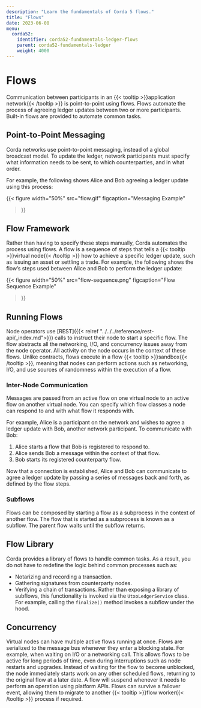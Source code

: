 ```yaml
---
description: "Learn the fundamentals of Corda 5 flows."
title: "Flows"
date: 2023-06-08
menu:
  corda52:
    identifier: corda52-fundamentals-ledger-flows
    parent: corda52-fundamentals-ledger
    weight: 4000
---
```


# Flows

Communication between participants in an {{< tooltip >}}application network{{< /tooltip >}} is point-to-point using flows. Flows automate the process of agreeing ledger updates between two or more participants. Built-in flows are provided to automate common tasks.

## Point-to-Point Messaging

Corda networks use point-to-point messaging, instead of a global broadcast model. To update the ledger, network participants must specify what information needs to be sent, to which counterparties, and in what order.

For example, the following shows Alice and Bob agreeing a ledger update using this process:

{{<
  figure
	 width="50%"
	 src="flow.gif"
	 figcaption="Messaging Example"
>}}

## Flow Framework

Rather than having to specify these steps manually, Corda automates the process using flows. A flow is a sequence of steps that tells a {{< tooltip >}}virtual node{{< /tooltip >}} how to achieve a specific ledger update, such as issuing an asset or settling a trade.
For example, the following shows the flow’s steps used between Alice and Bob to perform the ledger update:

{{<
  figure
	 width="50%"
	 src="flow-sequence.png"
	 figcaption="Flow Sequence Example"
>}}

## Running Flows

Node operators use [REST]({{< relref "../../../reference/rest-api/_index.md">}}) calls to instruct their node to start a specific flow. The flow abstracts all the networking, I/O, and concurrency issues away from the node operator.
All activity on the node occurs in the context of these flows. Unlike contracts, flows execute in a flow {{< tooltip >}}sandbox{{< /tooltip >}}, meaning that nodes can perform actions such as networking, I/O, and use sources of randomness within the execution of a flow.

### Inter-Node Communication
Messages are passed from an active flow on one virtual node to an active flow on another virtual node. You can specify which flow classes a node can respond to and with what flow it responds with.

For example, Alice is a participant on the network and wishes to agree a ledger update with Bob, another network participant. To communicate with Bob:

1. Alice starts a flow that Bob is registered to respond to.
2. Alice sends Bob a message within the context of that flow.
3. Bob starts its registered counterparty flow.

Now that a connection is established, Alice and Bob can communicate to agree a ledger update by passing a series of messages back and forth, as defined by the flow steps.

### Subflows
Flows can be composed by starting a flow as a subprocess in the context of another flow. The flow that is started as a subprocess is known as a subflow. The parent flow waits until the subflow returns.

## Flow Library
Corda provides a library of flows to handle common tasks. As a result, you do not have to redefine the logic behind common processes such as:
* Notarizing and recording a transaction.
* Gathering signatures from counterparty nodes.
* Verifying a chain of transactions.
Rather than exposing a library of subflows, this functionality is invoked via the `UtxoLedgerService` class. For example, calling the `finalize()` method invokes a subflow under the hood.

## Concurrency
Virtual nodes can have multiple active flows running at once. Flows are serialized to the message bus whenever they enter a blocking state. For example, when waiting on I/O or a networking call. This allows flows to be active for long periods of time, even during interruptions such as node restarts and upgrades. Instead of waiting for the flow to become unblocked, the node immediately starts work on any other scheduled flows, returning to the original flow at a later date. A flow will suspend whenever it needs to perform an operation using platform APIs. Flows can survive a failover event, allowing them to migrate to another {{< tooltip >}}flow worker{{< /tooltip >}} process if required.
